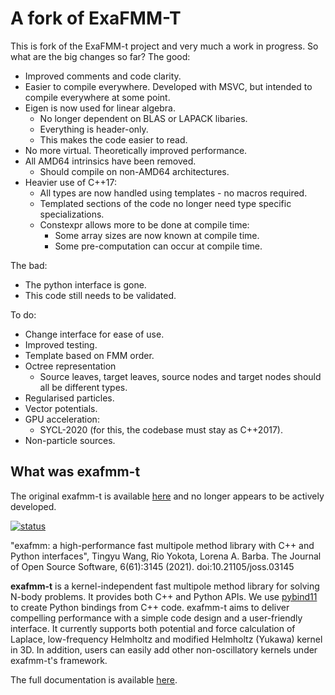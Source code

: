 # A fork of ExaFMM-T

This is fork of the ExaFMM-t project and very much a work in progress. So what are the big changes so far? The good:
* Improved comments and code clarity.
* Easier to compile everywhere. Developed with MSVC, but intended to compile everywhere at some point.
* Eigen is now used for linear algebra.
  * No longer dependent on BLAS or LAPACK libaries.
  * Everything is header-only.
  * This makes the code easier to read.
* No more virtual. Theoretically improved performance.
* All AMD64 intrinsics have been removed.
  * Should compile on non-AMD64 architectures.
* Heavier use of C++17:
  * All types are now handled using templates - no macros required.
  * Templated sections of the code no longer need type specific specializations.
  * Constexpr allows more to be done at compile time:
    * Some array sizes are now known at compile time.
	* Some pre-computation can occur at compile time.

The bad:
* The python interface is gone.
* This code still needs to be validated.

To do:
* Change interface for ease of use.
* Improved testing.
* Template based on FMM order.
* Octree representation
  * Source leaves, target leaves, source nodes and target nodes should all be different types.
* Regularised particles.
* Vector potentials.
* GPU acceleration:
  * SYCL-2020 (for this, the codebase must stay as C++2017).
* Non-particle sources.

## What was exafmm-t

The original exafmm-t is available [here](https://github.com/exafmm/exafmm-t) and no longer appears to be actively developed.

[![status](https://joss.theoj.org/papers/0faabca7e0ef645b42d7dd72cc924ecc/status.svg)](https://joss.theoj.org/papers/0faabca7e0ef645b42d7dd72cc924ecc)

"exafmm: a high-performance fast multipole method library with C++ and Python interfaces", Tingyu Wang, Rio Yokota, Lorena A. Barba. The Journal of Open Source Software, 6(61):3145 (2021). doi:10.21105/joss.03145 

**exafmm-t** is a kernel-independent fast multipole method library for solving N-body problems.
It provides both C++ and Python APIs.
We use [pybind11](https://github.com/pybind/pybind11) to create Python bindings from C++ code.
exafmm-t aims to deliver compelling performance with a simple code design and a user-friendly interface.
It currently supports both potential and force calculation of Laplace, low-frequency Helmholtz and modified Helmholtz (Yukawa) kernel in 3D.
In addition, users can easily add other non-oscillatory kernels under exafmm-t's framework.

The full documentation is available [here](https://exafmm.github.io/exafmm-t).
